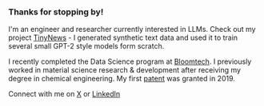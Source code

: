 ### Thanks for stopping by!

I'm an engineer and researcher currently interested in LLMs. Check out my project [TinyNews](https://gregsamek.github.io/TinyNews/) - I generated synthetic text data and used it to train several small GPT-2 style models form scratch.

I recently completed the Data Science program at [Bloomtech](https://www.bloomtech.com/). I previously worked in material science research & development after receiving my degree in chemical engineering. My first [patent](https://patents.google.com/patent/US10433700B2/) was granted in 2019.

Connect with me on [X](https://x.com/GregSamek) or [LinkedIn](https://www.linkedin.com/in/gregsamek/)
